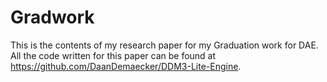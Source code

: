 # Gradwork
This is the contents of my research paper for my Graduation work for DAE.  
All the code written for this paper can be found at https://github.com/DaanDemaecker/DDM3-Lite-Engine.
